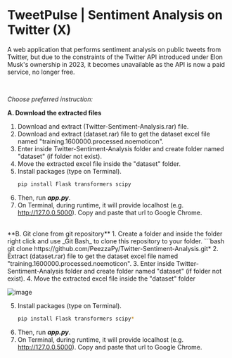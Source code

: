# TweetPulse | Sentiment Analysis on Twitter (X)
A web application that performs sentiment analysis on public tweets from Twitter, but due to the constraints of the Twitter API introduced under Elon Musk's ownership in 2023, it becomes unavailable as the API is now a paid service, no longer free.

<br>

*Choose preferred instruction:*

**A. Download the extracted files**
   1. Download and extract (Twitter-Sentiment-Analysis.rar) file.
   2. Download and extract (dataset.rar) file to get the dataset excel file named "training.1600000.processed.noemoticon".
   3. Enter inside Twitter-Sentiment-Analysis folder and create folder named "dataset" (if folder not exist).
   4. Move the extracted excel file inside the "dataset" folder.
   5. Install packages (type on Terminal).
      ```bash
      pip install Flask transformers scipy
   7. Then, run **_app.py_**.
   8. On Terminal, during runtime, it will provide localhost (e.g. http://127.0.0.5000). Copy and paste that url to Google Chrome.

<br>
**B. Git clone from git repository**
1. Create a folder and inside the folder right click and use _Git Bash_ to clone this repository to your folder.
   ```bash
   git clone https://github.com/PeezzaPy/Twitter-Sentiment-Analysis.git*
2. Extract (dataset.rar) file to get the dataset excel file named "training.1600000.processed.noemoticon".
3. Enter inside Twitter-Sentiment-Analysis folder and create folder named "dataset" (if folder not exist).
4. Move the extracted excel file inside the "dataset" folder

![image](https://github.com/PeezzaPy/Twitter-Sentiment-Analysis/assets/66209956/44ad6197-edfd-4ab8-b54e-b3bcbc3c7c34)

5. Install packages (type on Terminal).
   ```bash
   pip install Flask transformers scipy*
6. Then, run **_app.py_**.
7. On Terminal, during runtime, it will provide localhost (e.g. http://127.0.0.5000). Copy and paste that url to Google Chrome.
